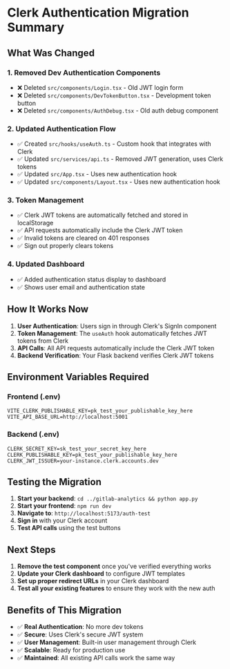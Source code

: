 # Clerk Authentication Migration Summary

## What Was Changed

### 1. Removed Dev Authentication Components
- ❌ Deleted `src/components/Login.tsx` - Old JWT login form
- ❌ Deleted `src/components/DevTokenButton.tsx` - Development token button
- ❌ Deleted `src/components/AuthDebug.tsx` - Old auth debug component

### 2. Updated Authentication Flow
- ✅ Created `src/hooks/useAuth.ts` - Custom hook that integrates with Clerk
- ✅ Updated `src/services/api.ts` - Removed JWT generation, uses Clerk tokens
- ✅ Updated `src/App.tsx` - Uses new authentication hook
- ✅ Updated `src/components/Layout.tsx` - Uses new authentication hook

### 3. Token Management
- ✅ Clerk JWT tokens are automatically fetched and stored in localStorage
- ✅ API requests automatically include the Clerk JWT token
- ✅ Invalid tokens are cleared on 401 responses
- ✅ Sign out properly clears tokens

### 4. Updated Dashboard
- ✅ Added authentication status display to dashboard
- ✅ Shows user email and authentication state

## How It Works Now

1. **User Authentication**: Users sign in through Clerk's SignIn component
2. **Token Management**: The `useAuth` hook automatically fetches JWT tokens from Clerk
3. **API Calls**: All API requests automatically include the Clerk JWT token
4. **Backend Verification**: Your Flask backend verifies Clerk JWT tokens

## Environment Variables Required

### Frontend (.env)
```
VITE_CLERK_PUBLISHABLE_KEY=pk_test_your_publishable_key_here
VITE_API_BASE_URL=http://localhost:5001
```

### Backend (.env)
```
CLERK_SECRET_KEY=sk_test_your_secret_key_here
CLERK_PUBLISHABLE_KEY=pk_test_your_publishable_key_here
CLERK_JWT_ISSUER=your-instance.clerk.accounts.dev
```

## Testing the Migration

1. **Start your backend**: `cd ../gitlab-analytics && python app.py`
2. **Start your frontend**: `npm run dev`
3. **Navigate to**: `http://localhost:5173/auth-test`
4. **Sign in** with your Clerk account
5. **Test API calls** using the test buttons

## Next Steps

1. **Remove the test component** once you've verified everything works
2. **Update your Clerk dashboard** to configure JWT templates
3. **Set up proper redirect URLs** in your Clerk dashboard
4. **Test all your existing features** to ensure they work with the new auth

## Benefits of This Migration

- ✅ **Real Authentication**: No more dev tokens
- ✅ **Secure**: Uses Clerk's secure JWT system
- ✅ **User Management**: Built-in user management through Clerk
- ✅ **Scalable**: Ready for production use
- ✅ **Maintained**: All existing API calls work the same way 